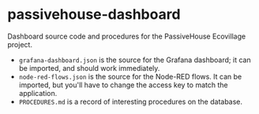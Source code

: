 # passivehouse-dashboard

Dashboard source code and procedures for the PassiveHouse Ecovillage project.

- `grafana-dashboard.json` is the source for the Grafana dashboard; it can be imported, and should work immediately.
- `node-red-flows.json` is the source for the Node-RED flows. It can be imported, but you'll have to change the access key to match the application.
- `PROCEDURES.md` is a record of interesting procedures on the database.
